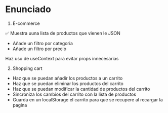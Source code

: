 # Enunciado

1. E-commerce

✅ Muestra uuna lista de productos que vienen le JSON
- Añade un filtro por categoria
- Añade un filtro por precio

Haz uso de useContext para evitar props innecesarias

2. Shopping cart

- Haz que se puedan añadir los productos a un carrito
- Haz que se puedan eliminar los productos del carrito
- Haz que se puedan modificar la cantidad de productos del carrito
- Sincroniza los cambios del carrito con la lista de productos
- Guarda en un localStorage el carrito para que se recupere al recargar la pagina